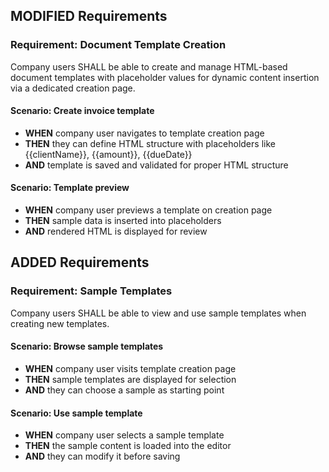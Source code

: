 ## MODIFIED Requirements

### Requirement: Document Template Creation

Company users SHALL be able to create and manage HTML-based document templates with placeholder values for dynamic content insertion via a dedicated creation page.

#### Scenario: Create invoice template

- **WHEN** company user navigates to template creation page
- **THEN** they can define HTML structure with placeholders like {{clientName}}, {{amount}}, {{dueDate}}
- **AND** template is saved and validated for proper HTML structure

#### Scenario: Template preview

- **WHEN** company user previews a template on creation page
- **THEN** sample data is inserted into placeholders
- **AND** rendered HTML is displayed for review

## ADDED Requirements

### Requirement: Sample Templates

Company users SHALL be able to view and use sample templates when creating new templates.

#### Scenario: Browse sample templates

- **WHEN** company user visits template creation page
- **THEN** sample templates are displayed for selection
- **AND** they can choose a sample as starting point

#### Scenario: Use sample template

- **WHEN** company user selects a sample template
- **THEN** the sample content is loaded into the editor
- **AND** they can modify it before saving
